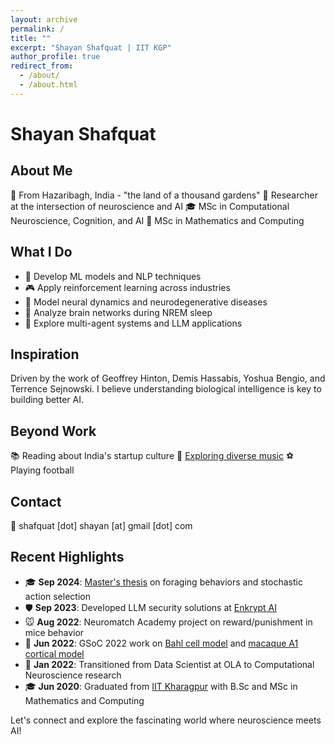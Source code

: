 ```yaml
---
layout: archive
permalink: /
title: ""
excerpt: "Shayan Shafquat | IIT KGP"
author_profile: true
redirect_from: 
  - /about/
  - /about.html
---
```


# Shayan Shafquat

## About Me
🏡 From Hazaribagh, India - "the land of a thousand gardens"
🧠 Researcher at the intersection of neuroscience and AI
🎓 MSc in Computational Neuroscience, Cognition, and AI
🔢 MSc in Mathematics and Computing

## What I Do
- 🤖 Develop ML models and NLP techniques
- 🎮 Apply reinforcement learning across industries
- 🧬 Model neural dynamics and neurodegenerative diseases
- 🌙 Analyze brain networks during NREM sleep
- 🚀 Explore multi-agent systems and LLM applications

## Inspiration
Driven by the work of Geoffrey Hinton, Demis Hassabis, Yoshua Bengio, and Terrence Sejnowski. I believe understanding biological intelligence is key to building better AI.

## Beyond Work
📚 Reading about India's startup culture
🎵 [Exploring diverse music](https://open.spotify.com/user/542p87i1bwevu3h9q4ukv9fht?si=13f1fbb49e5a47a1)
⚽ Playing football

## Contact
📧 shafquat [dot] shayan [at] gmail [dot] com

## Recent Highlights
- 🎓 **Sep 2024**: [Master's thesis](https://github.com/shayanshafquat/exploration_in_foraging/tree/main) on foraging behaviors and stochastic action selection
- 🛡️ **Sep 2023**: Developed LLM security solutions at [Enkrypt AI](https://www.enkryptai.com/)
- 🐭 **Aug 2022**: Neuromatch Academy project on reward/punishment in mice behavior
- 🧠 **Jun 2022**: GSoC 2022 work on [Bahl cell model](https://github.com/OpenSourceBrain/BahlEtAl2012_ReducedL5PyrCell) and [macaque A1 cortical model](https://github.com/NathanKlineInstitute/Macaque_auditory_thalamocortical_model_data)
- 🚀 **Jan 2022**: Transitioned from Data Scientist at OLA to Computational Neuroscience research
- 🎓 **Jun 2020**: Graduated from [IIT Kharagpur](http://www.iitkgp.ac.in/) with B.Sc and MSc in Mathematics and Computing

Let's connect and explore the fascinating world where neuroscience meets AI!

<!-- ## Brief Bio
___

My name is Shayan Shafquat, and I hail from a small town called Hazaribagh (“the land of a thousand gardens”) in India. I am a researcher with a deep curiosity in neuroscience and artificial intelligence. I hold a Master’s degree in Computational Neuroscience, Cognition, and AI, as well as in Mathematics and Computing, which has shaped my approach to solving complex problems at the intersection of biology and AI.

I have hands-on experience in applying machine learning models, NLP techniques, and reinforcement learning algorithms across industries like transportation and healthcare. My recent work involves Neural Dynamics and Disease Modeling, simulating Alzheimer’s progression and analyzing brain networks during NREM sleep. I am also developing LLM-based applications and exploring the use of multi-agent systems.

Inspired by pioneers like Geoffrey Hinton, Demis Hassabis, Yoshua Bengio, and Terrence Sejnowski, I believe that to build better AI agents, we must first understand how intelligence emerges in biological brains.

Outside of my professional interests, I enjoy reading about India’s startup culture, listening to a wide variety of [music](https://open.spotify.com/user/542p87i1bwevu3h9q4ukv9fht?si=13f1fbb49e5a47a1), and playing football.

## E-mail
___

**shafquat [dot] shayan [at] gmail [dot] com**

## Updates

___
* **Sep 2024** <i>[Master's thesis](https://github.com/shayanshafquat/exploration_in_foraging/tree/main): Simulated foraging behaviors using resource depletion models and evaluated stochastic action selection algorithms in human patch-foraging tasks</i>

* **Sep 2023** <i> At [Enkrypt AI](https://www.enkryptai.com/), developed LLM security solutions, including a malicious file scanner and defenses against prompt injection and backdoor attacks, leveraging RAGAS and NeMoGuardRails for enhanced robustness</i>

* **August 2022** <i>Neuromatch academy project to study the role of reward and punishment related changes in behaviour of a mice during a 2AFC task</i>

* **June 2022** <i>Started working on the [Bahl cell model](https://github.com/OpenSourceBrain/BahlEtAl2012_ReducedL5PyrCell) and [macaque A1 cortical model](https://github.com/NathanKlineInstitute/Macaque_auditory_thalamocortical_model_data) as a part GSoC 2022 under the mentorship of Padraig Gleeson and Ankur Sinha</i>

* **March 2022**  <i>Submitted my proposal for [GSoC 2022](https://summerofcode.withgoogle.com/) under the organization [INCF](https://www.incf.org/)</i>

* **January 2022**  <i>Left the role of Data Scientist at OLA (ride hailing firm) to pursue my research interests in the field of Computational Neuroscience</i>

* **June 2020** <i>Completed my graduation from [IIT Kharagpur](http://www.iitkgp.ac.in/) with B.Sc and Msc. in the course of Mathematics and Computing</i> -->

<!---
A data-driven personal website
======
Like many other Jekyll-based GitHub Pages templates, academicpages makes you separate the website's content from its form. The content & metadata of your website are in structured markdown files, while various other files constitute the theme, specifying how to transform that content & metadata into HTML pages. You keep these various markdown (.md), YAML (.yml), HTML, and CSS files in a public GitHub repository. Each time you commit and push an update to the repository, the [GitHub pages](https://pages.github.com/) service creates static HTML pages based on these files, which are hosted on GitHub's servers free of charge.

Many of the features of dynamic content management systems (like Wordpress) can be achieved in this fashion, using a fraction of the computational resources and with far less vulnerability to hacking and DDoSing. You can also modify the theme to your heart's content without touching the content of your site. If you get to a point where you've broken something in Jekyll/HTML/CSS beyond repair, your markdown files describing your talks, publications, etc. are safe. You can rollback the changes or even delete the repository and start over -- just be sure to save the markdown files! Finally, you can also write scripts that process the structured data on the site, such as [this one](https://github.com/academicpages/academicpages.github.io/blob/master/talkmap.ipynb) that analyzes metadata in pages about talks to display [a map of every location you've given a talk](https://academicpages.github.io/talkmap.html).

Getting started
======
1. Register a GitHub account if you don't have one and confirm your e-mail (required!)
1. Fork [this repository](https://github.com/academicpages/academicpages.github.io) by clicking the "fork" button in the top right. 
1. Go to the repository's settings (rightmost item in the tabs that start with "Code", should be below "Unwatch"). Rename the repository "[your GitHub username].github.io", which will also be your website's URL.
1. Set site-wide configuration and create content & metadata (see below -- also see [this set of diffs](http://archive.is/3TPas) showing what files were changed to set up [an example site](https://getorg-testacct.github.io) for a user with the username "getorg-testacct")
1. Upload any files (like PDFs, .zip files, etc.) to the files/ directory. They will appear at https://[your GitHub username].github.io/files/example.pdf.  
1. Check status by going to the repository settings, in the "GitHub pages" section

Site-wide configuration
------
The main configuration file for the site is in the base directory in [_config.yml](https://github.com/academicpages/academicpages.github.io/blob/master/_config.yml), which defines the content in the sidebars and other site-wide features. You will need to replace the default variables with ones about yourself and your site's github repository. The configuration file for the top menu is in [_data/navigation.yml](https://github.com/academicpages/academicpages.github.io/blob/master/_data/navigation.yml). For example, if you don't have a portfolio or blog posts, you can remove those items from that navigation.yml file to remove them from the header. 

Create content & metadata
------
For site content, there is one markdown file for each type of content, which are stored in directories like _publications, _talks, _posts, _teaching, or _pages. For example, each talk is a markdown file in the [_talks directory](https://github.com/academicpages/academicpages.github.io/tree/master/_talks). At the top of each markdown file is structured data in YAML about the talk, which the theme will parse to do lots of cool stuff. The same structured data about a talk is used to generate the list of talks on the [Talks page](https://academicpages.github.io/talks), each [individual page](https://academicpages.github.io/talks/2012-03-01-talk-1) for specific talks, the talks section for the [CV page](https://academicpages.github.io/cv), and the [map of places you've given a talk](https://academicpages.github.io/talkmap.html) (if you run this [python file](https://github.com/academicpages/academicpages.github.io/blob/master/talkmap.py) or [Jupyter notebook](https://github.com/academicpages/academicpages.github.io/blob/master/talkmap.ipynb), which creates the HTML for the map based on the contents of the _talks directory).

**Markdown generator**

I have also created [a set of Jupyter notebooks](https://github.com/academicpages/academicpages.github.io/tree/master/markdown_generator
) that converts a CSV containing structured data about talks or presentations into individual markdown files that will be properly formatted for the academicpages template. The sample CSVs in that directory are the ones I used to create my own personal website at stuartgeiger.com. My usual workflow is that I keep a spreadsheet of my publications and talks, then run the code in these notebooks to generate the markdown files, then commit and push them to the GitHub repository.

How to edit your site's GitHub repository
------
Many people use a git client to create files on their local computer and then push them to GitHub's servers. If you are not familiar with git, you can directly edit these configuration and markdown files directly in the github.com interface. Navigate to a file (like [this one](https://github.com/academicpages/academicpages.github.io/blob/master/_talks/2012-03-01-talk-1.md) and click the pencil icon in the top right of the content preview (to the right of the "Raw | Blame | History" buttons). You can delete a file by clicking the trashcan icon to the right of the pencil icon. You can also create new files or upload files by navigating to a directory and clicking the "Create new file" or "Upload files" buttons. 

Example: editing a markdown file for a talk
![Editing a markdown file for a talk](/images/editing-talk.png)

For more info
------
More info about configuring academicpages can be found in [the guide](https://academicpages.github.io/markdown/). The [guides for the Minimal Mistakes theme](https://mmistakes.github.io/minimal-mistakes/docs/configuration/) (which this theme was forked from) might also be helpful.
-->
